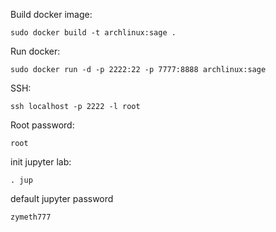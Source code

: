 Build docker image:
```
sudo docker build -t archlinux:sage .
```
Run docker:
```
sudo docker run -d -p 2222:22 -p 7777:8888 archlinux:sage
```
SSH:
```
ssh localhost -p 2222 -l root
```

Root password:
```
root
```

init jupyter lab:
```
. jup
```
default jupyter password
```
zymeth777
```

